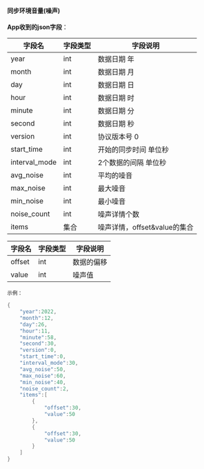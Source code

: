 #### 同步环境音量(噪声)


**App收到的json字段**：

| 字段名        | 字段类型 | 字段说明                     |
| ------------- | -------- | ---------------------------- |
| year          | int      | 数据日期 年                  |
| month         | int      | 数据日期 月                  |
| day           | int      | 数据日期 日                  |
| hour          | int      | 数据日期 时                  |
| minute        | int      | 数据日期 分                  |
| second        | int      | 数据日期 秒                  |
| version       | int      | 协议版本号 0              |
| start_time    | int      | 开始的同步时间 单位秒        |
| interval_mode | int      | 2个数据的间隔   单位秒       |
| avg_noise     | int      | 平均的噪音                   |
| max_noise     | int      | 最大噪音                     |
| min_noise     | int      | 最小噪音                     |
| noise_count   | int      | 噪声详情个数                 |
| items         | 集合     | 噪声详情，offset&value的集合 |

| 字段名 | 字段类型 | 字段说明   |
| ------ | -------- | ---------- |
| offset | int      | 数据的偏移 |
| value  | int      | 噪声值     |

`示例：`

```c
{
    "year":2022,
    "month":12,
    "day":26,
    "hour":11,
    "minute":58,
    "second":30,
    "version":0,
    "start_time":0,
    "interval_mode":30,
    "avg_noise":50,
    "max_noise":60,
    "min_noise":40,
    "noise_count":2,
    "items":[
        {
            "offset":30,
            "value":50
        },
        {
            "offset":30,
            "value":50
        }
    ]
}
```

